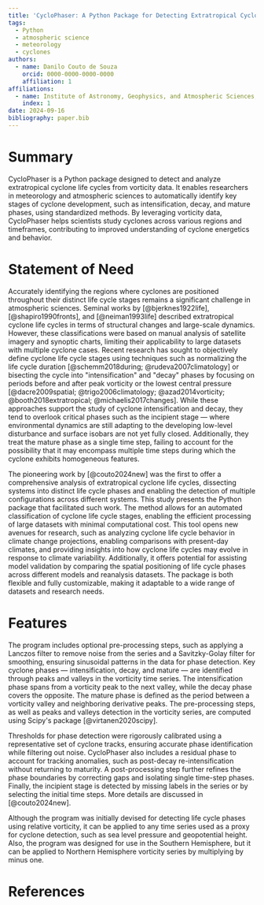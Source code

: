 ```yaml
---
title: 'CycloPhaser: A Python Package for Detecting Extratropical Cyclone Life Cycles from Vorticity Data'
tags:
  - Python
  - atmospheric science
  - meteorology
  - cyclones
authors:
  - name: Danilo Couto de Souza
    orcid: 0000-0000-0000-0000
    affiliation: 1
affiliations:
  - name: Institute of Astronomy, Geophysics, and Atmospheric Sciences, University of São Paulo (IAG-USP)
    index: 1
date: 2024-09-16
bibliography: paper.bib
---
```


# Summary

CycloPhaser is a Python package designed to detect and analyze extratropical cyclone life cycles from vorticity data. It enables researchers in meteorology and atmospheric sciences to automatically identify key stages of cyclone development, such as intensification, decay, and mature phases, using standardized methods. By leveraging vorticity data, CycloPhaser helps scientists study cyclones across various regions and timeframes, contributing to improved understanding of cyclone energetics and behavior.

# Statement of Need

Accurately identifying the regions where cyclones are positioned throughout their distinct life cycle stages remains a significant challenge in atmospheric sciences. Seminal works by [@bjerknes1922life], [@shapiro1990fronts], and [@neiman1993life] described extratropical cyclone life cycles in terms of structural changes and large-scale dynamics. However, these classifications were based on manual analysis of satellite imagery and synoptic charts, limiting their applicability to large datasets with multiple cyclone cases. Recent research has sought to objectively define cyclone life cycle stages using techniques such as normalizing the life cycle duration [@schemm2018during; @rudeva2007climatology] or bisecting the cycle into "intensification" and "decay" phases by focusing on periods before and after peak vorticity or the lowest central pressure [@dacre2009spatial; @trigo2006climatology; @azad2014vorticity; @booth2018extratropical; @michaelis2017changes]. While these approaches support the study of cyclone intensification and decay, they tend to overlook critical phases such as the incipient stage — where environmental dynamics are still adapting to the developing low-level disturbance and surface isobars are not yet fully closed. Additionally, they treat the mature phase as a single time step, failing to account for the possibility that it may encompass multiple time steps during which the cyclone exhibits homogeneous features.

The pioneering work by [@couto2024new] was the first to offer a comprehensive analysis of extratropical cyclone life cycles, dissecting systems into distinct life cycle phases and enabling the detection of multiple configurations across different systems. This study presents the Python package that facilitated such work. The method allows for an automated classification of cyclone life cycle stages, enabling the efficient processing of large datasets with minimal computational cost. This tool opens new avenues for research, such as analyzing cyclone life cycle behavior in climate change projections, enabling comparisons with present-day climates, and providing insights into how cyclone life cycles may evolve in response to climate variability. Additionally, it offers potential for assisting model validation by comparing the spatial positioning of life cycle phases across different models and reanalysis datasets. The package is both flexible and fully customizable, making it adaptable to a wide range of datasets and research needs.

# Features

The program includes optional pre-processing steps, such as applying a Lanczos filter to remove noise from the series and a Savitzky-Golay filter for smoothing, ensuring sinusoidal patterns in the data for phase detection. Key cyclone phases — intensification, decay, and mature — are identified through peaks and valleys in the vorticity time series. The intensification phase spans from a vorticity peak to the next valley, while the decay phase covers the opposite. The mature phase is defined as the period between a vorticity valley and neighboring derivative peaks. The pre-processing steps, as well as peaks and valleys detection in the vorticity series, are computed using Scipy's package [@virtanen2020scipy].

Thresholds for phase detection were rigorously calibrated using a representative set of cyclone tracks, ensuring accurate phase identification while filtering out noise. CycloPhaser also includes a residual phase to account for tracking anomalies, such as post-decay re-intensification without returning to maturity. A post-processing step further refines the phase boundaries by correcting gaps and isolating single time-step phases. Finally, the incipient stage is detected by missing labels in the series or by selecting the initial time steps. More details are discussed in [@couto2024new].

Although the program was initially devised for detecting life cycle phases using relative vorticity, it can be applied to any time series used as a proxy for cyclone detection, such as sea level pressure and geopotential height. Also, the program was designed for use in the Southern Hemisphere, but it can be applied to Northern Hemisphere vorticity series by multiplying by minus one.

# References
